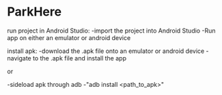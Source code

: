 # ParkHere

run project in Android Studio: 
-import the project into Android Studio
-Run app on either an emulator or android device

install apk:
-download the .apk file onto an emulator or android device
-navigate to the .apk file and install the app

or 

-sideload apk through adb 
-"adb install <path_to_apk>"
